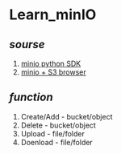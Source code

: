 # Learn_minIO

## *sourse*
1. [minio python SDK](https://docs.min.io/minio/baremetal/sdk/python/minio-py.html)
2. [minio + S3 browser](https://itworkertony.blogspot.com/2020/11/bkvcd-bk-s3-s3self-service-portal.html)

## *function*
1. Create/Add - bucket/object
2. Delete - bucket/object
3. Upload - file/folder
4. Doenload - file/folder
